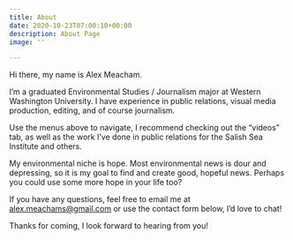 ```yaml
---
title: About
date: 2020-10-23T07:00:10+00:00
description: About Page
image: ''

---
```

Hi there, my name is Alex Meacham.

I’m a graduated Environmental Studies / Journalism major at Western Washington University. I have experience in public relations, visual media production, editing, and of course journalism.

Use the menus above to navigate, I recommend checking out the “videos” tab, as well as the work I’ve done in public relations for the Salish Sea Institute and others.

My environmental niche is hope. Most environmental news is dour and depressing, so it is my goal to find and create good, hopeful news. Perhaps you could use some more hope in your life too?

If you have any questions, feel free to email me at alex.meachams@gmail.com or use the contact form below, I’d love to chat!

Thanks for coming, I look forward to hearing from you!